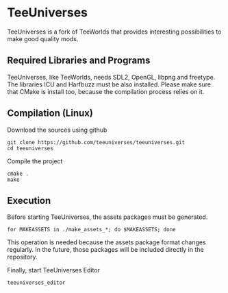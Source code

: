 TeeUniverses
=============

TeeUniverses is a fork of TeeWorlds that provides interesting possibilities to make good quality mods.


Required Libraries and Programs
-------

TeeUniverses, like TeeWorlds, needs SDL2, OpenGL, libpng and freetype.
The libraries ICU and Harfbuzz must be also installed.
Please make sure that CMake is install too, because the compilation process relies on it.


Compilation (Linux)
-------

Download the sources using github
```
git clone https://github.com/teeuniverses/teeuniverses.git
cd teeuniverses
```

Compile the project
```
cmake .
make
```


Execution
-------

Before starting TeeUniverses, the assets packages must be generated.
```
for MAKEASSETS in ./make_assets_*; do $MAKEASSETS; done
```
This operation is needed because the assets package format changes regularly.
In the future, those packages will be included directly in the repository.

Finally, start TeeUniverses Editor
```
teeuniverses_editor
```
